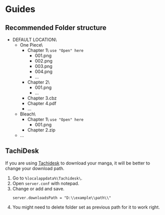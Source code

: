 # Guides

## Recommended Folder structure
 <ul>
                                        <li>
                                            DEFAULT LOCATION\
                                            <ul>
                                                <li>
                                                    One Piece\
                                                    <ul>
                                                        <li>
                                                            Chapter 1\ <code>use "Open" here</code>
                                                            <ul>
                                                                <li>001.png</li>
                                                                <li>002.png</li>
                                                                <li>003.png</li>
                                                                <li>004.png</li>
                                                                <li>...</li>
                                                            </ul>
                                                        </li>
                                                        <li>
                                                            Chapter 2\
                                                            <ul>
                                                                <li>001.png</li>
                                                                <li>...</li>
                                                            </ul>
                                                        </li>
                                                        <li>Chapter 3.cbz</li>
                                                        <li>Chapter 4.pdf</li>
                                                        <li>...</li>
                                                    </ul>
                                                </li>
                                                <li>
                                                    Bleach\
                                                    <ul>
                                                        <li>
                                                            Chapter 1\ <code>use "Open" here</code>
                                                            <ul>
                                                                <li>001.png</li>
                                                            </ul>
                                                        </li>
                                                        <li>Chapter 2.zip</li>
                                                    </ul>
                                                </li>
                                                <li>...</li>
                                            </ul>
                                        </li>
                                    </ul>

## TachiDesk
If you are using [Tachidesk](https://github.com/Suwayomi/Tachidesk-Server) to download your manga, it will be better to change your download path.

1. Go to `%localappdata%\Tachidesk\`.
2. Open `server.conf` with notepad.
3. Change or add and save.
    ```
    server.downloadsPath = "D:\\example\\path\\"
    ```
4. You might need to delete folder set as previous path for it to work right.
